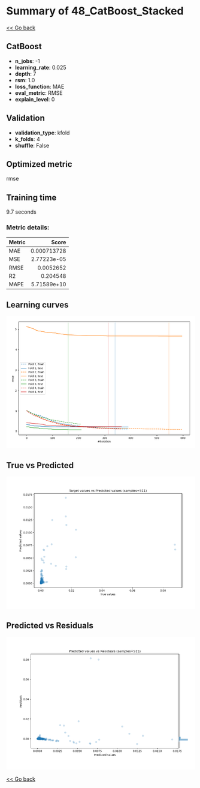 # Summary of 48_CatBoost_Stacked

[<< Go back](../README.md)


## CatBoost
- **n_jobs**: -1
- **learning_rate**: 0.025
- **depth**: 7
- **rsm**: 1.0
- **loss_function**: MAE
- **eval_metric**: RMSE
- **explain_level**: 0

## Validation
 - **validation_type**: kfold
 - **k_folds**: 4
 - **shuffle**: False

## Optimized metric
rmse

## Training time

9.7 seconds

### Metric details:
| Metric   |       Score |
|:---------|------------:|
| MAE      | 0.000713728 |
| MSE      | 2.77223e-05 |
| RMSE     | 0.0052652   |
| R2       | 0.204548    |
| MAPE     | 5.71589e+10 |



## Learning curves
![Learning curves](learning_curves.png)
## True vs Predicted

![True vs Predicted](true_vs_predicted.png)


## Predicted vs Residuals

![Predicted vs Residuals](predicted_vs_residuals.png)



[<< Go back](../README.md)
